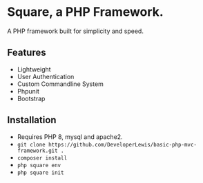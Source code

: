 # Square, a PHP Framework.

A PHP framework built for simplicity and speed.

## Features

- Lightweight
- User Authentication
- Custom Commandline System
- Phpunit
- Bootstrap

## Installation

- Requires PHP 8, mysql and apache2.
- `git clone https://github.com/DeveloperLewis/basic-php-mvc-framework.git .`
- `composer install`
- `php square env`
- `php square init`
